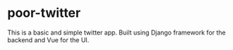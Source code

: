 # poor-twitter

This is a basic and simple twitter app. 
Built using Django framework for the backend and Vue for the UI.
